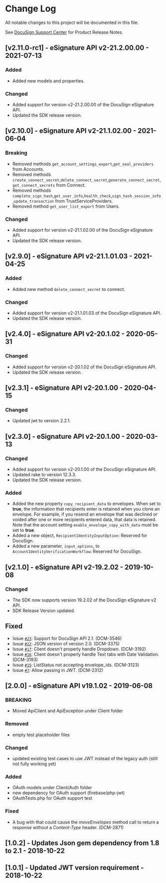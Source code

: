 # Change Log
All notable changes to this project will be documented in this file.

See [DocuSign Support Center](https://support.docusign.com/en/releasenotes/) for Product Release Notes.

## [v2.11.0-rc1] - eSignature API v2-21.2.00.00 - 2021-07-13
### Added
- Added new models and properties.
### Changed
- Added support for version v2-21.2.00.00 of the DocuSign eSignature API.
- Updated the SDK release version.

## [v2.10.0] - eSignature API v2-21.1.02.00 - 2021-06-04
### Breaking
- Removed methods `get_account_settings_export`,`get_seal_providers` from Accounts.
- Removed methods `create_connect_secret`,`delete_connect_secret`,`generate_connect_secret`,`get_connect_secrets` from Connect.
- Removed methods `complete_sign_hash`,`get_user_info`,`health_check`,`sign_hash_session_info`,`update_transaction` from TrustServiceProviders.
- Removed method `get_user_list_export` from Users.
### Changed
- Added support for version v2-21.1.02.00 of the DocuSign eSignature API.
- Updated the SDK release version.

## [v2.9.0] - eSignature API v2-21.1.01.03 - 2021-04-25
### Added
- Added new method `delete_connect_secret` to connect.
### Changed
- Added support for version v2-21.1.01.03 of the DocuSign eSignature API.
- Updated the SDK release version.

## [v2.4.0] - eSignature API v2-20.1.02 - 2020-05-31
### Changed
- Added support for version v2-20.1.02 of the DocuSign eSignature API.
- Updated the SDK release version.

## [v2.3.1] - eSignature API v2-20.1.00 - 2020-04-15
### Changed
- Updated jwt to version 2.2.1.

## [v2.3.0] - eSignature API v2-20.1.00 - 2020-03-13
### Changed
- Added support for version v2-20.1.00 of the DocuSign eSignature API.
- Updated rake to version 12.3.3.
- Updated the SDK release version.
### Added
- Added the new property `copy_recipient_data` to envelopes. When set to **true**, the information that recipients enter is retained when you clone an envelope. For example, if you resend an envelope that was declined or voided after one or more recipients entered data, that data is retained. Note that the account setting `enable_envelope_copy_with_data` must be set to **true**.
- Added a new object, `RecipientIdentityInputOption`: Reserved for DocuSign.
- Added a new parameter, `input_options`, to `AccountIdentityVerificationWorkflow`: Reserved for DocuSign.

## [v2.1.0] - eSignature API v2-19.2.02 - 2019-10-08
### Changed
- The SDK now supports version 19.2.02 of the DocuSign eSignature v2 API.
- SDK Release Version updated.
## Fixed
- Issue [`#23`](https://github.com/docusign/docusign-ruby-client/issues/23): Support for DocuSign API 2.1. (DCM-3546)
- Issue [`#22`](https://github.com/docusign/docusign-ruby-client/issues/22): JSON version of version 2.0. (DCM-3375)
- Issue [`#17`](https://github.com/docusign/docusign-ruby-client/issues/17): Client doesn't properly handle Dropdown. (DCM-3192)
- Issue [`#16`](https://github.com/docusign/docusign-ruby-client/issues/16): Client doesn't properly handle Text tabs with Date Validation. (DCM-3193)
- Issue [`#15`](https://github.com/docusign/docusign-ruby-client/issues/15): ListStatus not accepting envelope_ids. (DCM-3123)
- Issue [`#7`](https://github.com/docusign/docusign-ruby-client/issues/7): Allow passing in JWT. (DCM-2312)

## [2.0.0] - eSignature API v19.1.02 - 2019-06-08
### BREAKING
* Moved ApiClient and ApiException under Client folder
### Removed
* empty test placeholder files
### Changed
* updated existing test cases to use JWT instead of the legacy auth (still not fully working yet)
### Added
* OAuth models under Client/Auth folder
* new dependency for OAuth support (firebase/php-jwt)
* OAuthTests.php for OAuth support test
### Fixed
* A bug with that could cause the *moveEnvelopes* method call to return a response without a *Content-Type* header. (DCM-2871)

## [1.0.2] - Updates Json gem dependency from 1.8 to 2.1 - 2018-10-22

## [1.0.1] - Updated JWT version requirement - 2018-10-22
